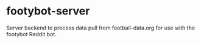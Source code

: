 # footybot-server
Server backend to process data pull from football-data.org for use with the footybot Reddit bot.
